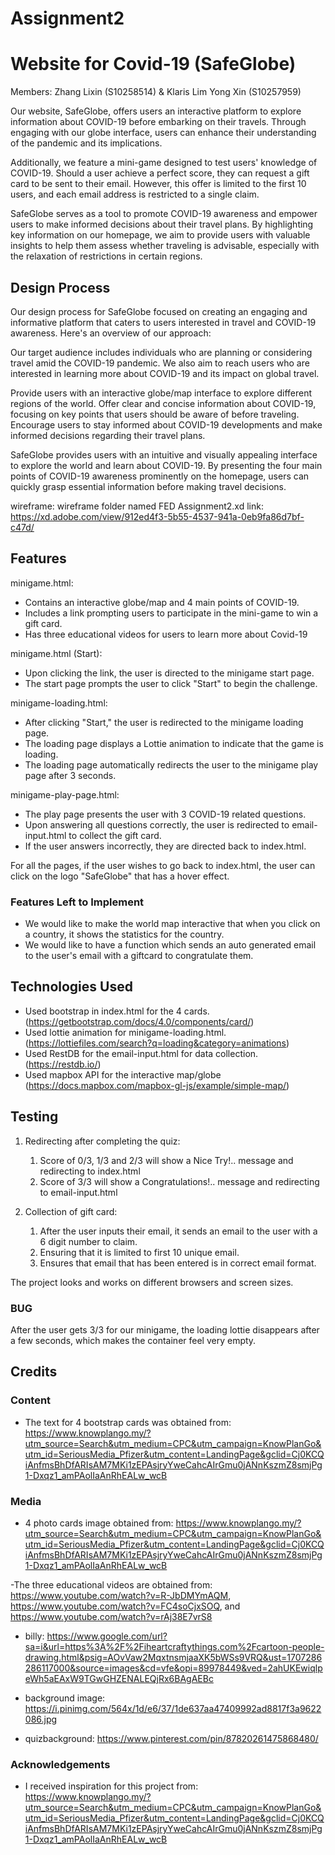 # Assignment2
# Website for Covid-19 (SafeGlobe)

Members: Zhang Lixin (S10258514) & Klaris Lim Yong Xin (S10257959)

Our website, SafeGlobe, offers users an interactive platform to explore information about COVID-19 before embarking on their travels. Through engaging with our globe interface, users can enhance their understanding of the pandemic and its implications.

Additionally, we feature a mini-game designed to test users' knowledge of COVID-19. Should a user achieve a perfect score, they can request a gift card to be sent to their email. However, this offer is limited to the first 10 users, and each email address is restricted to a single claim.

SafeGlobe serves as a tool to promote COVID-19 awareness and empower users to make informed decisions about their travel plans. By highlighting key information on our homepage, we aim to provide users with valuable insights to help them assess whether traveling is advisable, especially with the relaxation of restrictions in certain regions.


## Design Process

Our design process for SafeGlobe focused on creating an engaging and informative platform that caters to users interested in travel and COVID-19 awareness. Here's an overview of our approach:

Our target audience includes individuals who are planning or considering travel amid the COVID-19 pandemic. We also aim to reach users who are interested in learning more about COVID-19 and its impact on global travel.

Provide users with an interactive globe/map interface to explore different regions of the world. Offer clear and concise information about COVID-19, focusing on key points that users should be aware of before traveling. Encourage users to stay informed about COVID-19 developments and make informed decisions regarding their travel plans.

SafeGlobe provides users with an intuitive and visually appealing interface to explore the world and learn about COVID-19. By presenting the four main points of COVID-19 awareness prominently on the homepage, users can quickly grasp essential information before making travel decisions.

wireframe: wireframe folder named FED Assignment2.xd
link: https://xd.adobe.com/view/912ed4f3-5b55-4537-941a-0eb9fa86d7bf-c47d/


## Features

minigame.html:
- Contains an interactive globe/map and 4 main points of COVID-19.
- Includes a link prompting users to participate in the mini-game to win a gift card.
- Has three educational videos for users to learn more about Covid-19

minigame.html (Start):
- Upon clicking the link, the user is directed to the minigame start page.
- The start page prompts the user to click "Start" to begin the challenge.

minigame-loading.html:
- After clicking "Start," the user is redirected to the minigame loading page.
- The loading page displays a Lottie animation to indicate that the game is loading.
- The loading page automatically redirects the user to the minigame play page after 3 seconds.

minigame-play-page.html:
- The play page presents the user with 3 COVID-19 related questions.
- Upon answering all questions correctly, the user is redirected to email-input.html to collect the gift card.
- If the user answers incorrectly, they are directed back to index.html.

For all the pages, if the user wishes to go back to index.html, the user can click on the logo "SafeGlobe" that has a hover effect.

### Features Left to Implement
- We would like to make the world map interactive that when you click on a country, it shows the statistics for the country.
- We would like to have a function which sends an auto generated email to the user's email with a giftcard to congratulate them.


## Technologies Used
- Used bootstrap in index.html for the 4 cards. (https://getbootstrap.com/docs/4.0/components/card/)
- Used lottie animation for minigame-loading.html. (https://lottiefiles.com/search?q=loading&category=animations)
- Used RestDB for the email-input.html for data collection. (https://restdb.io/)
- Used mapbox API for the interactive map/globe (https://docs.mapbox.com/mapbox-gl-js/example/simple-map/) 


## Testing
1. Redirecting after completing the quiz:
    1. Score of 0/3, 1/3 and 2/3 will show a Nice Try!.. message and redirecting to index.html
    2. Score of 3/3 will show a Congratulations!.. message and redirecting to email-input.html

2. Collection of gift card:
    1. After the user inputs their email, it sends an email to the user with a 6 digit number to claim.
    2. Ensuring that it is limited to first 10 unique email.
    3. Ensures that email that has been entered is in correct email format.
   
The project looks and works on different browsers and screen sizes.

### BUG
After the user gets 3/3 for our minigame, the loading lottie disappears after a few seconds, which makes the container feel very empty.

## Credits

### Content
- The text for 4 bootstrap cards was obtained from: https://www.knowplango.my/?utm_source=Search&utm_medium=CPC&utm_campaign=KnowPlanGo&utm_id=SeriousMedia_Pfizer&utm_content=LandingPage&gclid=Cj0KCQiAnfmsBhDfARIsAM7MKi1zEPAsjryYweCahcAIrGmu0jANnKszmZ8smjPg1-Dxqz1_amPAolIaAnRhEALw_wcB


### Media
- 4 photo cards image obtained from: https://www.knowplango.my/?utm_source=Search&utm_medium=CPC&utm_campaign=KnowPlanGo&utm_id=SeriousMedia_Pfizer&utm_content=LandingPage&gclid=Cj0KCQiAnfmsBhDfARIsAM7MKi1zEPAsjryYweCahcAIrGmu0jANnKszmZ8smjPg1-Dxqz1_amPAolIaAnRhEALw_wcB

-The three educational videos are obtained from: https://www.youtube.com/watch?v=R-JbDMYmAQM, https://www.youtube.com/watch?v=FC4soCjxSOQ, and https://www.youtube.com/watch?v=rAj38E7vrS8

- billy: https://www.google.com/url?sa=i&url=https%3A%2F%2Fiheartcraftythings.com%2Fcartoon-people-drawing.html&psig=AOvVaw2MqxtnsmjaaXK5bWSs9VRQ&ust=1707286286117000&source=images&cd=vfe&opi=89978449&ved=2ahUKEwiqlpeWh5aEAxW9TGwGHZENALEQjRx6BAgAEBc

- background image: https://i.pinimg.com/564x/1d/e6/37/1de637aa47409992ad8817f3a9622086.jpg

- quizbackground: https://www.pinterest.com/pin/87820261475868480/
  
  
### Acknowledgements

- I received inspiration for this project from: https://www.knowplango.my/?utm_source=Search&utm_medium=CPC&utm_campaign=KnowPlanGo&utm_id=SeriousMedia_Pfizer&utm_content=LandingPage&gclid=Cj0KCQiAnfmsBhDfARIsAM7MKi1zEPAsjryYweCahcAIrGmu0jANnKszmZ8smjPg1-Dxqz1_amPAolIaAnRhEALw_wcB
